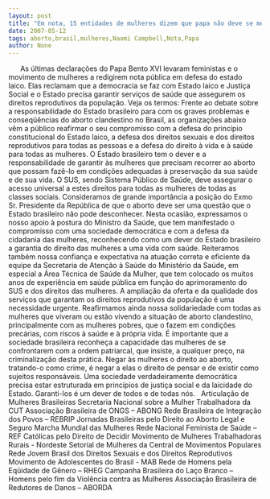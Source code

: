 ```yaml
---
layout: post
title: "Em nota, 15 entidades de mulheres dizem que papa não deve se meter com a questão do aborto no Brasil"
date: 2007-05-12
tags: aborto,brasil,mulheres,Naomi Campbell,Nota,Papa
author: None
---
```

&nbsp;
&nbsp;
&nbsp;
As &uacute;ltimas declara&ccedil;&otilde;es do Papa Bento XVI levaram feministas e o movimento de mulheres a redigirem nota p&uacute;blica em defesa do estado laico. Elas reclamam que a democracia se faz com Estado laico e Justi&ccedil;a Social e o Estado precisa garantir servi&ccedil;os de sa&uacute;de que assegurem os direitos reprodutivos da popula&ccedil;&atilde;o. Veja os termos:
Frente ao debate sobre a responsabilidade do Estado brasileiro para com os graves problemas e conseq&uuml;&ecirc;ncias do aborto clandestino no Brasil, as organiza&ccedil;&otilde;es abaixo v&ecirc;m a p&uacute;blico reafirmar o seu compromisso com a defesa do princ&iacute;pio constitucional do Estado laico, a defesa dos direitos sexuais e dos direitos reprodutivos para todas as pessoas e a defesa do direito &agrave; vida e &agrave; sa&uacute;de para todas as mulheres.
O Estado brasileiro tem o dever e a responsabilidade de garantir &agrave;s mulheres que precisam recorrer ao aborto que possam faz&ecirc;-lo em condi&ccedil;&otilde;es adequadas &agrave; preserva&ccedil;&atilde;o da sua sa&uacute;de e de sua vida. O SUS, sendo Sistema P&uacute;blico de Sa&uacute;de, deve assegurar o acesso universal a estes direitos para todas as mulheres de todas as classes sociais.
Consideramos de grande import&acirc;ncia a posi&ccedil;&atilde;o do Exmo Sr. Presidente da Rep&uacute;blica de que o aborto deve ser uma quest&atilde;o que o Estado brasileiro n&atilde;o pode desconhecer. Nesta ocasi&atilde;o, expressamos o nosso apoio &agrave; postura do Ministro da Sa&uacute;de, que tem manifestado o compromisso com uma sociedade democr&aacute;tica e com a defesa da cidadania das mulheres, reconhecendo como um dever do Estado brasileiro a garantia do direito das mulheres a uma vida com sa&uacute;de.
Reiteramos tamb&eacute;m nossa confian&ccedil;a e expectativa na atua&ccedil;&atilde;o correta e eficiente da equipe da Secretaria de Aten&ccedil;&atilde;o &agrave; Sa&uacute;de do Minist&eacute;rio da Sa&uacute;de, em especial a &Aacute;rea T&eacute;cnica de Sa&uacute;de da Mulher, que tem colocado os muitos anos de experi&ecirc;ncia em sa&uacute;de p&uacute;blica em fun&ccedil;&atilde;o do aprimoramento do SUS e dos direitos das mulheres. A amplia&ccedil;&atilde;o da oferta e da qualidade dos servi&ccedil;os que garantam os direitos reprodutivos da popula&ccedil;&atilde;o &eacute; uma necessidade urgente.
Reafirmamos ainda nossa solidariedade com todas as mulheres que viveram ou est&atilde;o vivendo a situa&ccedil;&atilde;o de aborto clandestino, principalmente com as mulheres pobres, que o fazem em condi&ccedil;&otilde;es prec&aacute;rias, com riscos &agrave; sa&uacute;de e &agrave; pr&oacute;pria vida. &Eacute; importante que a sociedade brasileira reconhe&ccedil;a a capacidade das mulheres de se confrontarem com a ordem patriarcal, que insiste, a qualquer pre&ccedil;o, na criminaliza&ccedil;&atilde;o desta pr&aacute;tica. Negar &agrave;s mulheres o direito ao aborto, tratando-o como crime, &eacute; negar a elas o direito de pensar e de existir como sujeitos respons&aacute;veis.
Uma sociedade verdadeiramente democr&aacute;tica precisa estar estruturada em princ&iacute;pios de justi&ccedil;a social e da laicidade do Estado. Garanti-los &eacute; um dever de todos e de todas n&oacute;s.
&nbsp;
Articula&ccedil;&atilde;o de Mulheres Brasileiras 
Secretaria Nacional sobre a Mulher Trabalhadora da CUT
Associa&ccedil;&atilde;o Brasileira de ONGS &ndash; ABONG
Rede Brasileira de Integra&ccedil;&atilde;o dos Povos &ndash; REBRIP
Jornadas Brasileiras pelo Direito ao Aborto Legal e Seguro
Marcha Mundial das Mulheres 
Rede Nacional Feminista de Sa&uacute;de &ndash; REF
Cat&oacute;licas pelo Direito de Decidir
Movimento de Mulheres Trabalhadoras Rurais - Nordeste
Setorial de Mulheres da Central de Movimentos Populares 
Rede Jovem Brasil dos Direitos Sexuais e dos Direitos Reprodutivos
Movimento de Adolescentes do Brasil - MAB 
Rede de Homens pela Eq&uuml;idade de G&ecirc;nero &ndash; RHEG
Campanha Brasileira do La&ccedil;o Branco &ndash; Homens pelo fim da Viol&ecirc;ncia contra as Mulheres
Associa&ccedil;&atilde;o Brasileira de Redutores de Danos &ndash; ABORDA 